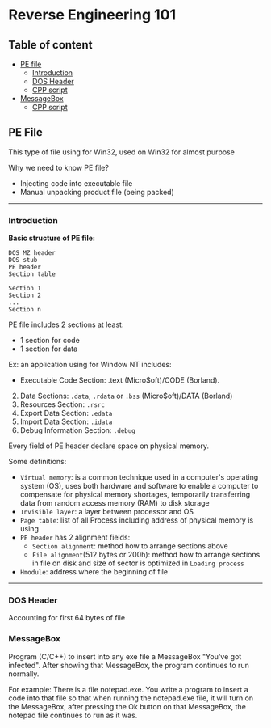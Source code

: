 # Reverse Engineering 101

## Table of content
 - [PE file](#pe-file)
    - [Introduction](#introduction)
    - [DOS Header](#dos-header)
    - [CPP script](/script/pe.cpp)
 - [MessageBox](#messagebox)
    - [CPP script](/script/messagebox.cpp)
## PE File

This type of file using for Win32, used on Win32 for almost purpose 

Why we need to know PE file?
 - Injecting code into executable file
 - Manual unpacking product file (being packed)

---

### Introduction

**Basic structure of PE file:**
```
DOS MZ header
DOS stub
PE header
Section table

Section 1
Section 2
...
Section n
```

PE file includes 2 sections at least:
 - 1 section for code
 - 1 section for data

Ex: an application using for Window NT includes:
 - Executable Code Section: .text (Micro$oft)/CODE (Borland).
2. Data Sections: `.data`, `.rdata` or `.bss` (Micro$oft)/DATA (Borland)
3. Resources Section: `.rsrc`
4. Export Data Section: `.edata`
5. Import Data Section: `.idata`
6. Debug Information Section: `.debug`

Every field of PE header declare space on physical memory.

Some definitions:

 - `Virtual memory`: is a common technique used in a computer's operating system (OS), uses both hardware and software to enable a computer to compensate for physical memory shortages, temporarily transferring data from random access memory (RAM) to disk storage
 - `Invisible layer`: a layer between processor and OS
 - `Page table`: list of all Process including address of physical memory is using 
 - `PE header` has 2 alignment fields:
    - `Section alignment`: method how to arrange sections above
    - `File alignment`(512 bytes or 200h): method how to arrange sections in file on disk and size of sector is optimized in `Loading process`
 - `Hmodule`: address where the beginning of file

---

### DOS Header

Accounting for first 64 bytes of file

### MessageBox

Program (C/C++) to insert into any exe file a MessageBox "You've got infected". After showing that MessageBox, the program continues to run normally.

For example: There is a file notepad.exe. You write a program to insert a code into that file so that when running the notepad.exe file, it will turn on the MessageBox, after pressing the Ok button on that MessageBox, the notepad file continues to run as it was.






